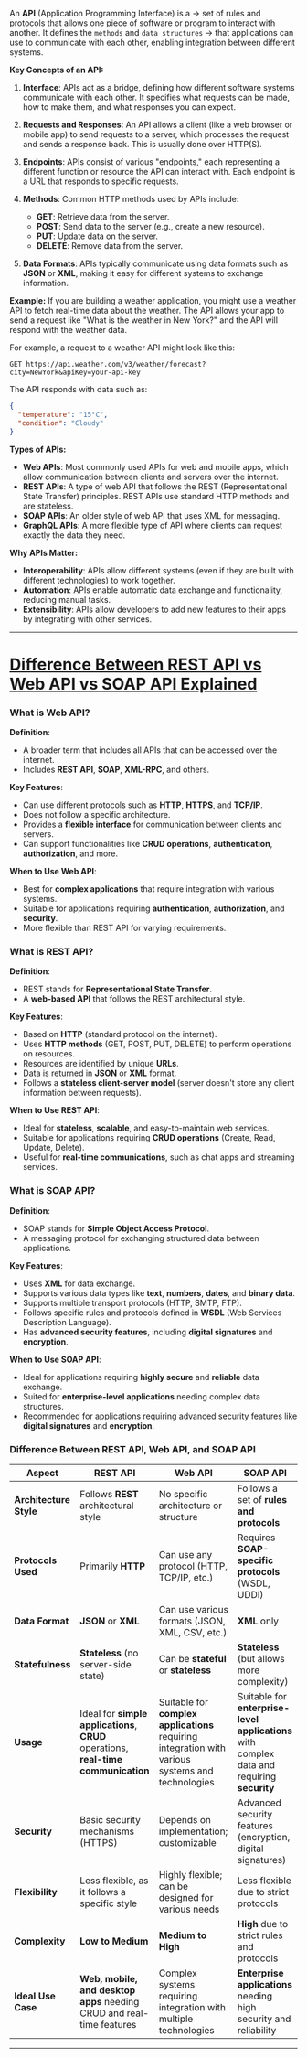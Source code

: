 
An **API** (Application Programming Interface) is a -> set of rules and protocols that allows one piece of software or program to interact with another. 
It defines the `methods` and `data structures` -> that applications can use to communicate with each other, enabling integration between different systems.

**Key Concepts of an API:**

1. **Interface**: APIs act as a bridge, defining how different software systems communicate with each other. It specifies what requests can be made, how to make them, and what responses you can expect.
    
2. **Requests and Responses**: An API allows a client (like a web browser or mobile app) to send requests to a server, which processes the request and sends a response back. This is usually done over HTTP(S).
    
3. **Endpoints**: APIs consist of various "endpoints," each representing a different function or resource the API can interact with. Each endpoint is a URL that responds to specific requests.
    
4. **Methods**: Common HTTP methods used by APIs include:
    - **GET**: Retrieve data from the server.
    - **POST**: Send data to the server (e.g., create a new resource).
    - **PUT**: Update data on the server.
    - **DELETE**: Remove data from the server.

1. **Data Formats**: APIs typically communicate using data formats such as **JSON** or **XML**, making it easy for different systems to exchange information.
    

**Example:**
If you are building a weather application, you might use a weather API to fetch real-time data about the weather. The API allows your app to send a request like "What is the weather in New York?" and the API will respond with the weather data.

For example, a request to a weather API might look like this:
```
GET https://api.weather.com/v3/weather/forecast?city=NewYork&apiKey=your-api-key
```

The API responds with data such as:
```json
{
  "temperature": "15°C",
  "condition": "Cloudy"
}
```

**Types of APIs:**
- **Web APIs**: Most commonly used APIs for web and mobile apps, which allow communication between clients and servers over the internet.
- **REST APIs**: A type of web API that follows the REST (Representational State Transfer) principles. REST APIs use standard HTTP methods and are stateless.
- **SOAP APIs**: An older style of web API that uses XML for messaging.
- **GraphQL APIs**: A more flexible type of API where clients can request exactly the data they need.

**Why APIs Matter:**
- **Interoperability**: APIs allow different systems (even if they are built with different technologies) to work together.
- **Automation**: APIs enable automatic data exchange and functionality, reducing manual tasks.
- **Extensibility**: APIs allow developers to add new features to their apps by integrating with other services.

---

# [Difference Between REST API vs Web API vs SOAP API Explained](https://www.youtube.com/watch?v=2mqN7ZhDsUA&ab_channel=LearnwithWhiteboard)

### **What is Web API?**

**Definition**:
- A broader term that includes all APIs that can be accessed over the internet.
- Includes **REST API**, **SOAP**, **XML-RPC**, and others.

**Key Features**:
- Can use different protocols such as **HTTP**, **HTTPS**, and **TCP/IP**.
- Does not follow a specific architecture.
- Provides a **flexible interface** for communication between clients and servers.
- Can support functionalities like **CRUD operations**, **authentication**, **authorization**, and more.

**When to Use Web API**:
- Best for **complex applications** that require integration with various systems.
- Suitable for applications requiring **authentication**, **authorization**, and **security**.
- More flexible than REST API for varying requirements.

### **What is REST API?**

**Definition**:
- REST stands for **Representational State Transfer**.
- A **web-based API** that follows the REST architectural style.

**Key Features**:
- Based on **HTTP** (standard protocol on the internet).
- Uses **HTTP methods** (GET, POST, PUT, DELETE) to perform operations on resources.
- Resources are identified by unique **URLs**.
- Data is returned in **JSON** or **XML** format.
- Follows a **stateless client-server model** (server doesn't store any client information between requests).

**When to Use REST API**:
- Ideal for **stateless**, **scalable**, and easy-to-maintain web services.
- Suitable for applications requiring **CRUD operations** (Create, Read, Update, Delete).
- Useful for **real-time communications**, such as chat apps and streaming services.

### **What is SOAP API?**

**Definition**:
- SOAP stands for **Simple Object Access Protocol**.
- A messaging protocol for exchanging structured data between applications.

**Key Features**:
- Uses **XML** for data exchange.
- Supports various data types like **text**, **numbers**, **dates**, and **binary data**.
- Supports multiple transport protocols (HTTP, SMTP, FTP).
- Follows specific rules and protocols defined in **WSDL** (Web Services Description Language).
- Has **advanced security features**, including **digital signatures** and **encryption**.

**When to Use SOAP API**:
- Ideal for applications requiring **highly secure** and **reliable** data exchange.
- Suited for **enterprise-level applications** needing complex data structures.
- Recommended for applications requiring advanced security features like **digital signatures** and **encryption**.


### Difference Between REST API, Web API, and SOAP API

|**Aspect**|**REST API**|**Web API**|**SOAP API**|
|---|---|---|---|
|**Architecture Style**|Follows **REST** architectural style|No specific architecture or structure|Follows a set of **rules and protocols**|
|**Protocols Used**|Primarily **HTTP**|Can use any protocol (HTTP, TCP/IP, etc.)|Requires **SOAP-specific protocols** (WSDL, UDDI)|
|**Data Format**|**JSON** or **XML**|Can use various formats (JSON, XML, CSV, etc.)|**XML** only|
|**Statefulness**|**Stateless** (no server-side state)|Can be **stateful** or **stateless**|**Stateless** (but allows more complexity)|
|**Usage**|Ideal for **simple applications**, **CRUD** operations, **real-time communication**|Suitable for **complex applications** requiring integration with various systems and technologies|Suitable for **enterprise-level applications** with complex data and requiring **security**|
|**Security**|Basic security mechanisms (HTTPS)|Depends on implementation; customizable|Advanced security features (encryption, digital signatures)|
|**Flexibility**|Less flexible, as it follows a specific style|Highly flexible; can be designed for various needs|Less flexible due to strict protocols|
|**Complexity**|**Low to Medium**|**Medium to High**|**High** due to strict rules and protocols|
|**Ideal Use Case**|**Web, mobile, and desktop apps** needing CRUD and real-time features|Complex systems requiring integration with multiple technologies|**Enterprise applications** needing high security and reliability|

---